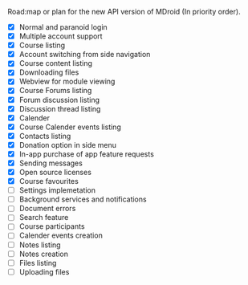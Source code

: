Road:map or plan for the new API version of MDroid (In priority order).

- [x] Normal and paranoid login
- [x] Multiple account support
- [x] Course listing
- [x] Account switching from side navigation
- [x] Course content listing
- [x] Downloading files
- [x] Webview for module viewing
- [x] Course Forums listing
- [x] Forum discussion listing
- [x] Discussion thread listing
- [x] Calender
- [x] Course Calender events listing
- [x] Contacts listing
- [x] Donation option in side menu
- [x] In-app purchase of app feature requests
- [x] Sending messages
- [x] Open source licenses
- [x] Course favourites
- [ ] Settings implemetation
- [ ] Background services and notifications
- [ ] Document errors
- [ ] Search feature
- [ ] Course participants
- [ ] Calender events creation
- [ ] Notes listing
- [ ] Notes creation
- [ ] Files listing
- [ ] Uploading files
